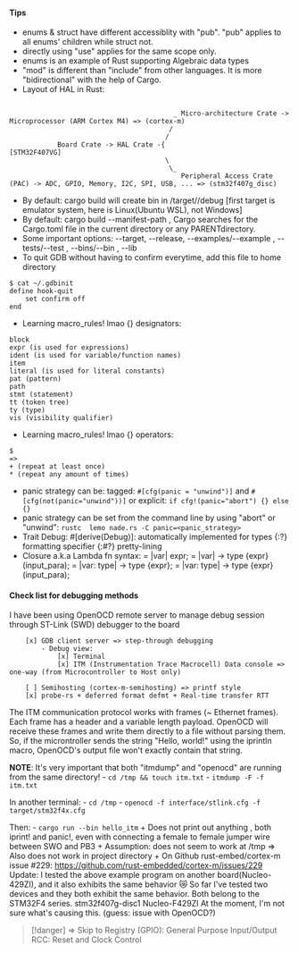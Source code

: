 
#### Tips

- enums & struct have different accessiblity with "pub". "pub" applies to all enums' children while struct not.
- directly using "use" applies for the same scope only.
- enums is an example of Rust supporting Algebraic data types
- "mod" is different than "include" from other languages. It is more "bidirectional" with the help of Cargo.
- Layout of HAL in Rust:

```text
                                         
                                         _ Micro-architecture Crate -> Microprocessor (ARM Cortex M4) => (cortex-m)
                                        /
                                       /
            Board Crate -> HAL Crate -{                            [STM32F407VG]
                                       \
                                        \_
                                           Peripheral Access Crate (PAC) -> ADC, GPIO, Memory, I2C, SPI, USB, ... => (stm32f407g_disc)
```

- By default: cargo build will create bin in <project>/target/<target>/debug [first target is emulator system, here is Linux(Ubuntu WSL), not Windows]
- By default: cargo build --manifest-path <path>, Cargo searches for the Cargo.toml file in the current directory or any PARENTdirectory.
- Some important options: --target, --release, --examples/--example <example>, --tests/--test <test>, --bins/--bin <bin>, --lib
- To quit GDB without having to confirm everytime, add this file to home directory

```console
$ cat ~/.gdbinit
define hook-quit
    set confirm off
end
```

- Learning macro_rules! lmao {} designators:

```text
block
expr (is used for expressions)
ident (is used for variable/function names)
item
literal (is used for literal constants)
pat (pattern)
path
stmt (statement)
tt (token tree)
ty (type)
vis (visibility qualifier)
```

- Learning macro_rules! lmao {} operators:

```text
$
=>
+ (repeat at least once)
* (repeat any amount of times)
```

- panic strategy can be:
    tagged: `#[cfg(panic = "unwind")]` and `#[cfg(not(panic="unwind"))]`
    or explicit: `if cfg!(panic="abort") {} else {}`
- panic strategy can be set from the command line by using "abort" or "unwind": `rustc  lemo nade.rs -C panic=<panic_strategy>`
- Trait Debug:
    #[derive(Debug)]: automatically implemented for types
    {:?} formatting specifier
    {:#?} pretty-lining
- Closure a.k.a Lambda fn syntax:
    = |var| expr;
    = |var| -> type {expr}(input_para);
    = |var: type| -> type {expr};
    = |var: type| -> type {expr}(input_para);

#### Check list for debugging methods

I have been using OpenOCD remote server to manage debug session through ST-Link (SWD) debugger to the board

```text
    [x] GDB client server => step-through debugging
        - Debug view: 
            [x] Terminal
            [x] ITM (Instrumentation Trace Macrocell) Data console => one-way (from Microcontroller to Host only)

    [ ] Semihosting (cortex-m-semihosting) => printf style 
    [x] probe-rs + deferred format defmt + Real-time transfer RTT
```

The ITM communication protocol works with frames (~ Ethernet frames). Each frame has a header and a variable length payload.
OpenOCD will receive these frames and write them directly to a file without parsing them.
So, if the microntroller sends the string "Hello, world!" using the iprintln macro, OpenOCD's output file won't exactly contain that string.

**NOTE**: It's very important that both "itmdump" and "openocd" are running from the same directory!
    - `cd /tmp && touch itm.txt`
    - `itmdump -F -f itm.txt`

In another terminal:
    - `cd /tmp`
    - `openocd -f interface/stlink.cfg -f target/stm32f4x.cfg`

Then:
    - `cargo run --bin hello_itm`
    + Does not print out anything , both iprint! and panic!, even with connecting a female to female jumper wire between SWO and PB3
    + Assumption: does not seem to work at /tmp => Also does not work in project directory
    + On Github rust-embed/cortex-m issue #229: <https://github.com/rust-embedded/cortex-m/issues/229>
        Update:
                I tested the above example program on another board(Nucleo-429ZI), and it also exhibits the same behavior 😿
                So far I've tested two devices and they both exhibit the same behavior. Both belong to the STM32F4 series.
                    stm32f407g-disc1
                    Nucleo-F429ZI
                At the moment, I'm not sure what's causing this. (guess: issue with OpenOCD?)

>[!danger] => Skip to Registry
    (GPIO): General Purpose Input/Output
    RCC: Reset and Clock Control
